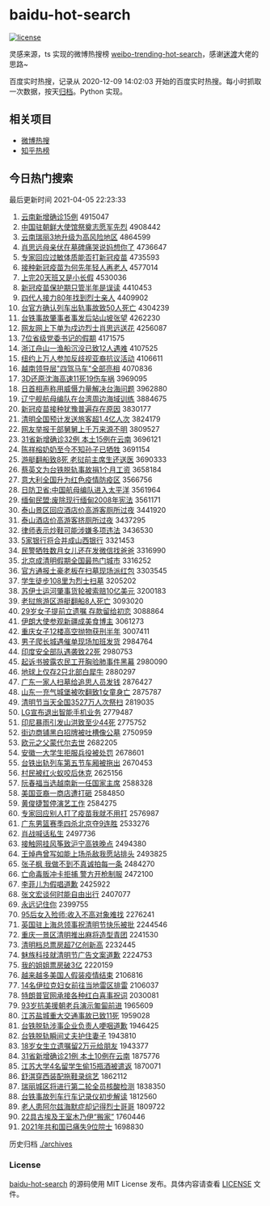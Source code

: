 # baidu-hot-search

[![license](https://img.shields.io/github/license/Arrackisarookie/baidu-hot-search)](https://github.com/Arrackisarookie/baidu-hot-search/blob/master/LICENSE)

灵感来源，ts 实现的微博热搜榜 [weibo-trending-hot-search](https://github.com/justjavac/weibo-trending-hot-search)，感谢[迷渡](https://github.com/justjavac)大佬的思路~

百度实时热搜，记录从 2020-12-09 14:02:03 开始的百度实时热搜。每小时抓取一次数据，按天[归档](./archives)。Python 实现。

## 相关项目
+ [微博热搜](https://github.com/Arrackisarookie/weibo-hot-search)
+ [知乎热榜](https://github.com/Arrackisarookie/zhihu-top-search)

## 今日热门搜索

<!-- Rank Begin -->

最后更新时间 2021-04-05 22:23:33

1. [云南新增确诊15例](http://www.baidu.com/baidu?cl=3&tn=SE_baiduhomet8_jmjb7mjw&rsv_dl=fyb_top&fr=top1000&wd=%D4%C6%C4%CF%D0%C2%D4%F6%C8%B7%D5%EF15%C0%FD) 4915047
1. [中国驻朝鲜大使馆祭奠志愿军先烈](http://www.baidu.com/baidu?cl=3&tn=SE_baiduhomet8_jmjb7mjw&rsv_dl=fyb_top&fr=top1000&wd=%D6%D0%B9%FA%D7%A4%B3%AF%CF%CA%B4%F3%CA%B9%B9%DD%BC%C0%B5%EC%D6%BE%D4%B8%BE%FC%CF%C8%C1%D2) 4908442
1. [云南瑞丽3地升级为高风险地区](http://www.baidu.com/baidu?cl=3&tn=SE_baiduhomet8_jmjb7mjw&rsv_dl=fyb_top&fr=top1000&wd=%D4%C6%C4%CF%C8%F0%C0%F63%B5%D8%C9%FD%BC%B6%CE%AA%B8%DF%B7%E7%CF%D5%B5%D8%C7%F8) 4864599
1. [肖思远母亲伏在墓碑痛哭说妈想你了](http://www.baidu.com/baidu?cl=3&tn=SE_baiduhomet8_jmjb7mjw&rsv_dl=fyb_top&fr=top1000&wd=%D0%A4%CB%BC%D4%B6%C4%B8%C7%D7%B7%FC%D4%DA%C4%B9%B1%AE%CD%B4%BF%DE%CB%B5%C2%E8%CF%EB%C4%E3%C1%CB) 4736647
1. [专家回应过敏体质能否打新冠疫苗](http://www.baidu.com/baidu?cl=3&tn=SE_baiduhomet8_jmjb7mjw&rsv_dl=fyb_top&fr=top1000&wd=%D7%A8%BC%D2%BB%D8%D3%A6%B9%FD%C3%F4%CC%E5%D6%CA%C4%DC%B7%F1%B4%F2%D0%C2%B9%DA%D2%DF%C3%E7) 4735593
1. [接种新冠疫苗为何先年轻人再老人](http://www.baidu.com/baidu?cl=3&tn=SE_baiduhomet8_jmjb7mjw&rsv_dl=fyb_top&fr=top1000&wd=%BD%D3%D6%D6%D0%C2%B9%DA%D2%DF%C3%E7%CE%AA%BA%CE%CF%C8%C4%EA%C7%E1%C8%CB%D4%D9%C0%CF%C8%CB) 4577014
1. [上完20天班又是小长假](http://www.baidu.com/baidu?cl=3&tn=SE_baiduhomet8_jmjb7mjw&rsv_dl=fyb_top&fr=top1000&wd=%C9%CF%CD%EA20%CC%EC%B0%E0%D3%D6%CA%C7%D0%A1%B3%A4%BC%D9) 4530036
1. [新冠疫苗保护期只管半年是误读](http://www.baidu.com/baidu?cl=3&tn=SE_baiduhomet8_jmjb7mjw&rsv_dl=fyb_top&fr=top1000&wd=%D0%C2%B9%DA%D2%DF%C3%E7%B1%A3%BB%A4%C6%DA%D6%BB%B9%DC%B0%EB%C4%EA%CA%C7%CE%F3%B6%C1) 4410453
1. [四代人接力80年找到烈士亲人](http://www.baidu.com/baidu?cl=3&tn=SE_baiduhomet8_jmjb7mjw&rsv_dl=fyb_top&fr=top1000&wd=%CB%C4%B4%FA%C8%CB%BD%D3%C1%A680%C4%EA%D5%D2%B5%BD%C1%D2%CA%BF%C7%D7%C8%CB) 4409902
1. [台官方确认列车出轨事故致50人死亡](http://www.baidu.com/baidu?cl=3&tn=SE_baiduhomet8_jmjb7mjw&rsv_dl=fyb_top&fr=top1000&wd=%CC%A8%B9%D9%B7%BD%C8%B7%C8%CF%C1%D0%B3%B5%B3%F6%B9%EC%CA%C2%B9%CA%D6%C250%C8%CB%CB%C0%CD%F6) 4304239
1. [台铁事故肇事者事发后站山坡张望](http://www.baidu.com/baidu?cl=3&tn=SE_baiduhomet8_jmjb7mjw&rsv_dl=fyb_top&fr=top1000&wd=%CC%A8%CC%FA%CA%C2%B9%CA%D5%D8%CA%C2%D5%DF%CA%C2%B7%A2%BA%F3%D5%BE%C9%BD%C6%C2%D5%C5%CD%FB) 4262230
1. [网友网上下单为戍边烈士肖思远送花](http://www.baidu.com/baidu?cl=3&tn=SE_baiduhomet8_jmjb7mjw&rsv_dl=fyb_top&fr=top1000&wd=%CD%F8%D3%D1%CD%F8%C9%CF%CF%C2%B5%A5%CE%AA%CA%F9%B1%DF%C1%D2%CA%BF%D0%A4%CB%BC%D4%B6%CB%CD%BB%A8) 4256087
1. [7位省级党委书记的假期](http://www.baidu.com/baidu?cl=3&tn=SE_baiduhomet8_jmjb7mjw&rsv_dl=fyb_top&fr=top1000&wd=7%CE%BB%CA%A1%BC%B6%B5%B3%CE%AF%CA%E9%BC%C7%B5%C4%BC%D9%C6%DA) 4171575
1. [浙江舟山一渔船沉没已致12人遇难](http://www.baidu.com/baidu?cl=3&tn=SE_baiduhomet8_jmjb7mjw&rsv_dl=fyb_top&fr=top1000&wd=%D5%E3%BD%AD%D6%DB%C9%BD%D2%BB%D3%E6%B4%AC%B3%C1%C3%BB%D2%D1%D6%C212%C8%CB%D3%F6%C4%D1) 4107525
1. [纽约上万人参加反歧视亚裔抗议活动](http://www.baidu.com/baidu?cl=3&tn=SE_baiduhomet8_jmjb7mjw&rsv_dl=fyb_top&fr=top1000&wd=%C5%A6%D4%BC%C9%CF%CD%F2%C8%CB%B2%CE%BC%D3%B7%B4%C6%E7%CA%D3%D1%C7%D2%E1%BF%B9%D2%E9%BB%EE%B6%AF) 4106611
1. [越南领导层"四驾马车"全部亮相](http://www.baidu.com/baidu?cl=3&tn=SE_baiduhomet8_jmjb7mjw&rsv_dl=fyb_top&fr=top1000&wd=%D4%BD%C4%CF%C1%EC%B5%BC%B2%E3%22%CB%C4%BC%DD%C2%ED%B3%B5%22%C8%AB%B2%BF%C1%C1%CF%E0) 4070836
1. [3D还原沈海高速11死19伤车祸](http://www.baidu.com/baidu?cl=3&tn=SE_baiduhomet8_jmjb7mjw&rsv_dl=fyb_top&fr=top1000&wd=3D%BB%B9%D4%AD%C9%F2%BA%A3%B8%DF%CB%D911%CB%C019%C9%CB%B3%B5%BB%F6) 3969095
1. [日首相声称用威慑力量解决台海问题](http://www.baidu.com/baidu?cl=3&tn=SE_baiduhomet8_jmjb7mjw&rsv_dl=fyb_top&fr=top1000&wd=%C8%D5%CA%D7%CF%E0%C9%F9%B3%C6%D3%C3%CD%FE%C9%E5%C1%A6%C1%BF%BD%E2%BE%F6%CC%A8%BA%A3%CE%CA%CC%E2) 3962880
1. [辽宁舰航母编队在台湾周边海域训练](http://www.baidu.com/baidu?cl=3&tn=SE_baiduhomet8_jmjb7mjw&rsv_dl=fyb_top&fr=top1000&wd=%C1%C9%C4%FE%BD%A2%BA%BD%C4%B8%B1%E0%B6%D3%D4%DA%CC%A8%CD%E5%D6%DC%B1%DF%BA%A3%D3%F2%D1%B5%C1%B7) 3884675
1. [新冠疫苗接种犹豫普遍存在原因](http://www.baidu.com/baidu?cl=3&tn=SE_baiduhomet8_jmjb7mjw&rsv_dl=fyb_top&fr=top1000&wd=%D0%C2%B9%DA%D2%DF%C3%E7%BD%D3%D6%D6%D3%CC%D4%A5%C6%D5%B1%E9%B4%E6%D4%DA%D4%AD%D2%F2) 3830177
1. [清明全国预计发送旅客超1.4亿人次](http://www.baidu.com/baidu?cl=3&tn=SE_baiduhomet8_jmjb7mjw&rsv_dl=fyb_top&fr=top1000&wd=%C7%E5%C3%F7%C8%AB%B9%FA%D4%A4%BC%C6%B7%A2%CB%CD%C2%C3%BF%CD%B3%AC1.4%D2%DA%C8%CB%B4%CE) 3824179
1. [网友举报干部舅舅上千万来源不明](http://www.baidu.com/baidu?cl=3&tn=SE_baiduhomet8_jmjb7mjw&rsv_dl=fyb_top&fr=top1000&wd=%CD%F8%D3%D1%BE%D9%B1%A8%B8%C9%B2%BF%BE%CB%BE%CB%C9%CF%C7%A7%CD%F2%C0%B4%D4%B4%B2%BB%C3%F7) 3809527
1. [31省新增确诊32例 本土15例在云南](http://www.baidu.com/baidu?cl=3&tn=SE_baiduhomet8_jmjb7mjw&rsv_dl=fyb_top&fr=top1000&wd=31%CA%A1%D0%C2%D4%F6%C8%B7%D5%EF32%C0%FD%20%B1%BE%CD%C115%C0%FD%D4%DA%D4%C6%C4%CF) 3696121
1. [陈祥榕奶奶至今不知孙子已牺牲](http://www.baidu.com/baidu?cl=3&tn=SE_baiduhomet8_jmjb7mjw&rsv_dl=fyb_top&fr=top1000&wd=%B3%C2%CF%E9%E9%C5%C4%CC%C4%CC%D6%C1%BD%F1%B2%BB%D6%AA%CB%EF%D7%D3%D2%D1%CE%FE%C9%FC) 3691154
1. [游艇翻船致8死 老挝前主席生还送医](http://www.baidu.com/baidu?cl=3&tn=SE_baiduhomet8_jmjb7mjw&rsv_dl=fyb_top&fr=top1000&wd=%D3%CE%CD%A7%B7%AD%B4%AC%D6%C28%CB%C0%20%C0%CF%CE%CE%C7%B0%D6%F7%CF%AF%C9%FA%BB%B9%CB%CD%D2%BD) 3690333
1. [蔡英文为台铁脱轨事故捐1个月工资](http://www.baidu.com/baidu?cl=3&tn=SE_baiduhomet8_jmjb7mjw&rsv_dl=fyb_top&fr=top1000&wd=%B2%CC%D3%A2%CE%C4%CE%AA%CC%A8%CC%FA%CD%D1%B9%EC%CA%C2%B9%CA%BE%E81%B8%F6%D4%C2%B9%A4%D7%CA) 3658184
1. [意大利全国升为红色疫情防疫区](http://www.baidu.com/baidu?cl=3&tn=SE_baiduhomet8_jmjb7mjw&rsv_dl=fyb_top&fr=top1000&wd=%D2%E2%B4%F3%C0%FB%C8%AB%B9%FA%C9%FD%CE%AA%BA%EC%C9%AB%D2%DF%C7%E9%B7%C0%D2%DF%C7%F8) 3566756
1. [日防卫省:中国航母编队进入太平洋](http://www.baidu.com/baidu?cl=3&tn=SE_baiduhomet8_jmjb7mjw&rsv_dl=fyb_top&fr=top1000&wd=%C8%D5%B7%C0%CE%C0%CA%A1%3A%D6%D0%B9%FA%BA%BD%C4%B8%B1%E0%B6%D3%BD%F8%C8%EB%CC%AB%C6%BD%D1%F3) 3561964
1. [缅甸民盟:废除现行缅甸2008年宪法](http://www.baidu.com/baidu?cl=3&tn=SE_baiduhomet8_jmjb7mjw&rsv_dl=fyb_top&fr=top1000&wd=%C3%E5%B5%E9%C3%F1%C3%CB%3A%B7%CF%B3%FD%CF%D6%D0%D0%C3%E5%B5%E92008%C4%EA%CF%DC%B7%A8) 3561171
1. [泰山景区回应酒店价高游客厕所过夜](http://www.baidu.com/baidu?cl=3&tn=SE_baiduhomet8_jmjb7mjw&rsv_dl=fyb_top&fr=top1000&wd=%CC%A9%C9%BD%BE%B0%C7%F8%BB%D8%D3%A6%BE%C6%B5%EA%BC%DB%B8%DF%D3%CE%BF%CD%B2%DE%CB%F9%B9%FD%D2%B9) 3441920
1. [泰山酒店价高游客挤厕所过夜](http://www.baidu.com/baidu?cl=3&tn=SE_baiduhomet8_jmjb7mjw&rsv_dl=fyb_top&fr=top1000&wd=%CC%A9%C9%BD%BE%C6%B5%EA%BC%DB%B8%DF%D3%CE%BF%CD%BC%B7%B2%DE%CB%F9%B9%FD%D2%B9) 3437295
1. [律师表示炒鞋可能涉嫌多项违法](http://www.baidu.com/baidu?cl=3&tn=SE_baiduhomet8_jmjb7mjw&rsv_dl=fyb_top&fr=top1000&wd=%C2%C9%CA%A6%B1%ED%CA%BE%B3%B4%D0%AC%BF%C9%C4%DC%C9%E6%CF%D3%B6%E0%CF%EE%CE%A5%B7%A8) 3436530
1. [5家银行将合并成山西银行](http://www.baidu.com/baidu?cl=3&tn=SE_baiduhomet8_jmjb7mjw&rsv_dl=fyb_top&fr=top1000&wd=5%BC%D2%D2%F8%D0%D0%BD%AB%BA%CF%B2%A2%B3%C9%C9%BD%CE%F7%D2%F8%D0%D0) 3321453
1. [民警牺牲数月女儿还在发微信找爸爸](http://www.baidu.com/baidu?cl=3&tn=SE_baiduhomet8_jmjb7mjw&rsv_dl=fyb_top&fr=top1000&wd=%C3%F1%BE%AF%CE%FE%C9%FC%CA%FD%D4%C2%C5%AE%B6%F9%BB%B9%D4%DA%B7%A2%CE%A2%D0%C5%D5%D2%B0%D6%B0%D6) 3316990
1. [北京成清明假期全国最热门城市](http://www.baidu.com/baidu?cl=3&tn=SE_baiduhomet8_jmjb7mjw&rsv_dl=fyb_top&fr=top1000&wd=%B1%B1%BE%A9%B3%C9%C7%E5%C3%F7%BC%D9%C6%DA%C8%AB%B9%FA%D7%EE%C8%C8%C3%C5%B3%C7%CA%D0) 3316252
1. [官方通报土豪老板在扫墓现场派红包](http://www.baidu.com/baidu?cl=3&tn=SE_baiduhomet8_jmjb7mjw&rsv_dl=fyb_top&fr=top1000&wd=%B9%D9%B7%BD%CD%A8%B1%A8%CD%C1%BA%C0%C0%CF%B0%E5%D4%DA%C9%A8%C4%B9%CF%D6%B3%A1%C5%C9%BA%EC%B0%FC) 3303545
1. [学生徒步108里为烈士扫墓](http://www.baidu.com/baidu?cl=3&tn=SE_baiduhomet8_jmjb7mjw&rsv_dl=fyb_top&fr=top1000&wd=%D1%A7%C9%FA%CD%BD%B2%BD108%C0%EF%CE%AA%C1%D2%CA%BF%C9%A8%C4%B9) 3205202
1. [苏伊士运河肇事货轮被索赔10亿美元](http://www.baidu.com/baidu?cl=3&tn=SE_baiduhomet8_jmjb7mjw&rsv_dl=fyb_top&fr=top1000&wd=%CB%D5%D2%C1%CA%BF%D4%CB%BA%D3%D5%D8%CA%C2%BB%F5%C2%D6%B1%BB%CB%F7%C5%E210%D2%DA%C3%C0%D4%AA) 3200183
1. [老挝旅游区游艇翻船8人死亡](http://www.baidu.com/baidu?cl=3&tn=SE_baiduhomet8_jmjb7mjw&rsv_dl=fyb_top&fr=top1000&wd=%C0%CF%CE%CE%C2%C3%D3%CE%C7%F8%D3%CE%CD%A7%B7%AD%B4%AC8%C8%CB%CB%C0%CD%F6) 3093020
1. [29岁女子提前立遗嘱 存款留给初恋](http://www.baidu.com/baidu?cl=3&tn=SE_baiduhomet8_jmjb7mjw&rsv_dl=fyb_top&fr=top1000&wd=29%CB%EA%C5%AE%D7%D3%CC%E1%C7%B0%C1%A2%D2%C5%D6%F6%20%B4%E6%BF%EE%C1%F4%B8%F8%B3%F5%C1%B5) 3088864
1. [伊朗大使参观新疆成美食博主](http://www.baidu.com/baidu?cl=3&tn=SE_baiduhomet8_jmjb7mjw&rsv_dl=fyb_top&fr=top1000&wd=%D2%C1%C0%CA%B4%F3%CA%B9%B2%CE%B9%DB%D0%C2%BD%AE%B3%C9%C3%C0%CA%B3%B2%A9%D6%F7) 3061273
1. [重庆女子12楼高空抛物获刑半年](http://www.baidu.com/baidu?cl=3&tn=SE_baiduhomet8_jmjb7mjw&rsv_dl=fyb_top&fr=top1000&wd=%D6%D8%C7%EC%C5%AE%D7%D312%C2%A5%B8%DF%BF%D5%C5%D7%CE%EF%BB%F1%D0%CC%B0%EB%C4%EA) 3007411
1. [男子爬长城遇催单现场加班发货](http://www.baidu.com/baidu?cl=3&tn=SE_baiduhomet8_jmjb7mjw&rsv_dl=fyb_top&fr=top1000&wd=%C4%D0%D7%D3%C5%C0%B3%A4%B3%C7%D3%F6%B4%DF%B5%A5%CF%D6%B3%A1%BC%D3%B0%E0%B7%A2%BB%F5) 2984764
1. [印度安全部队遇袭致22死](http://www.baidu.com/baidu?cl=3&tn=SE_baiduhomet8_jmjb7mjw&rsv_dl=fyb_top&fr=top1000&wd=%D3%A1%B6%C8%B0%B2%C8%AB%B2%BF%B6%D3%D3%F6%CF%AE%D6%C222%CB%C0) 2980753
1. [起诉书披露农民工开胸验肺事件黑幕](http://www.baidu.com/baidu?cl=3&tn=SE_baiduhomet8_jmjb7mjw&rsv_dl=fyb_top&fr=top1000&wd=%C6%F0%CB%DF%CA%E9%C5%FB%C2%B6%C5%A9%C3%F1%B9%A4%BF%AA%D0%D8%D1%E9%B7%CE%CA%C2%BC%FE%BA%DA%C4%BB) 2980090
1. [地球上仅存2只北部白犀牛](http://www.baidu.com/baidu?cl=3&tn=SE_baiduhomet8_jmjb7mjw&rsv_dl=fyb_top&fr=top1000&wd=%B5%D8%C7%F2%C9%CF%BD%F6%B4%E62%D6%BB%B1%B1%B2%BF%B0%D7%CF%AC%C5%A3) 2880297
1. [广东一家人扫墓给追思人员发钱](http://www.baidu.com/baidu?cl=3&tn=SE_baiduhomet8_jmjb7mjw&rsv_dl=fyb_top&fr=top1000&wd=%B9%E3%B6%AB%D2%BB%BC%D2%C8%CB%C9%A8%C4%B9%B8%F8%D7%B7%CB%BC%C8%CB%D4%B1%B7%A2%C7%AE) 2876427
1. [山东一充气城堡被吹翻致1女童身亡](http://www.baidu.com/baidu?cl=3&tn=SE_baiduhomet8_jmjb7mjw&rsv_dl=fyb_top&fr=top1000&wd=%C9%BD%B6%AB%D2%BB%B3%E4%C6%F8%B3%C7%B1%A4%B1%BB%B4%B5%B7%AD%D6%C21%C5%AE%CD%AF%C9%ED%CD%F6) 2875787
1. [清明节当天全国3527万人次祭扫](http://www.baidu.com/baidu?cl=3&tn=SE_baiduhomet8_jmjb7mjw&rsv_dl=fyb_top&fr=top1000&wd=%C7%E5%C3%F7%BD%DA%B5%B1%CC%EC%C8%AB%B9%FA3527%CD%F2%C8%CB%B4%CE%BC%C0%C9%A8) 2819035
1. [LG宣布退出智能手机业务](http://www.baidu.com/baidu?cl=3&tn=SE_baiduhomet8_jmjb7mjw&rsv_dl=fyb_top&fr=top1000&wd=LG%D0%FB%B2%BC%CD%CB%B3%F6%D6%C7%C4%DC%CA%D6%BB%FA%D2%B5%CE%F1) 2779487
1. [印尼暴雨引发山洪致至少44死](http://www.baidu.com/baidu?cl=3&tn=SE_baiduhomet8_jmjb7mjw&rsv_dl=fyb_top&fr=top1000&wd=%D3%A1%C4%E1%B1%A9%D3%EA%D2%FD%B7%A2%C9%BD%BA%E9%D6%C2%D6%C1%C9%D944%CB%C0) 2775752
1. [街边商铺黑白招牌被吐槽像公墓](http://www.baidu.com/baidu?cl=3&tn=SE_baiduhomet8_jmjb7mjw&rsv_dl=fyb_top&fr=top1000&wd=%BD%D6%B1%DF%C9%CC%C6%CC%BA%DA%B0%D7%D5%D0%C5%C6%B1%BB%CD%C2%B2%DB%CF%F1%B9%AB%C4%B9) 2750959
1. [欧元之父蒙代尔去世](http://www.baidu.com/baidu?cl=3&tn=SE_baiduhomet8_jmjb7mjw&rsv_dl=fyb_top&fr=top1000&wd=%C5%B7%D4%AA%D6%AE%B8%B8%C3%C9%B4%FA%B6%FB%C8%A5%CA%C0) 2682205
1. [安徽一大学生拒服兵役被处罚](http://www.baidu.com/baidu?cl=3&tn=SE_baiduhomet8_jmjb7mjw&rsv_dl=fyb_top&fr=top1000&wd=%B0%B2%BB%D5%D2%BB%B4%F3%D1%A7%C9%FA%BE%DC%B7%FE%B1%F8%D2%DB%B1%BB%B4%A6%B7%A3) 2678601
1. [台铁出轨列车第五节车厢被拖出](http://www.baidu.com/baidu?cl=3&tn=SE_baiduhomet8_jmjb7mjw&rsv_dl=fyb_top&fr=top1000&wd=%CC%A8%CC%FA%B3%F6%B9%EC%C1%D0%B3%B5%B5%DA%CE%E5%BD%DA%B3%B5%CF%E1%B1%BB%CD%CF%B3%F6) 2670453
1. [村民被红火蚁咬后休克](http://www.baidu.com/baidu?cl=3&tn=SE_baiduhomet8_jmjb7mjw&rsv_dl=fyb_top&fr=top1000&wd=%B4%E5%C3%F1%B1%BB%BA%EC%BB%F0%D2%CF%D2%A7%BA%F3%D0%DD%BF%CB) 2625156
1. [阮春福当选越南新一任国家主席](http://www.baidu.com/baidu?cl=3&tn=SE_baiduhomet8_jmjb7mjw&rsv_dl=fyb_top&fr=top1000&wd=%C8%EE%B4%BA%B8%A3%B5%B1%D1%A1%D4%BD%C4%CF%D0%C2%D2%BB%C8%CE%B9%FA%BC%D2%D6%F7%CF%AF) 2588328
1. [美国亚裔一商店遭打砸](http://www.baidu.com/baidu?cl=3&tn=SE_baiduhomet8_jmjb7mjw&rsv_dl=fyb_top&fr=top1000&wd=%C3%C0%B9%FA%D1%C7%D2%E1%D2%BB%C9%CC%B5%EA%D4%E2%B4%F2%D4%D2) 2584850
1. [黄俊捷暂停演艺工作](http://www.baidu.com/baidu?cl=3&tn=SE_baiduhomet8_jmjb7mjw&rsv_dl=fyb_top&fr=top1000&wd=%BB%C6%BF%A1%BD%DD%D4%DD%CD%A3%D1%DD%D2%D5%B9%A4%D7%F7) 2584275
1. [专家回应别人打了疫苗我就不用打](http://www.baidu.com/baidu?cl=3&tn=SE_baiduhomet8_jmjb7mjw&rsv_dl=fyb_top&fr=top1000&wd=%D7%A8%BC%D2%BB%D8%D3%A6%B1%F0%C8%CB%B4%F2%C1%CB%D2%DF%C3%E7%CE%D2%BE%CD%B2%BB%D3%C3%B4%F2) 2576987
1. [广东男篮赛季四杀北京夺9连胜](http://www.baidu.com/baidu?cl=3&tn=SE_baiduhomet8_jmjb7mjw&rsv_dl=fyb_top&fr=top1000&wd=%B9%E3%B6%AB%C4%D0%C0%BA%C8%FC%BC%BE%CB%C4%C9%B1%B1%B1%BE%A9%B6%E19%C1%AC%CA%A4) 2533276
1. [肖战喊话私生](http://www.baidu.com/baidu?cl=3&tn=SE_baiduhomet8_jmjb7mjw&rsv_dl=fyb_top&fr=top1000&wd=%D0%A4%D5%BD%BA%B0%BB%B0%CB%BD%C9%FA) 2497736
1. [接触网挂风筝致沪宁高铁晚点](http://www.baidu.com/baidu?cl=3&tn=SE_baiduhomet8_jmjb7mjw&rsv_dl=fyb_top&fr=top1000&wd=%BD%D3%B4%A5%CD%F8%B9%D2%B7%E7%F3%DD%D6%C2%BB%A6%C4%FE%B8%DF%CC%FA%CD%ED%B5%E3) 2494380
1. [王焯冉曾写如能上场杀敌我愿站排头](http://www.baidu.com/baidu?cl=3&tn=SE_baiduhomet8_jmjb7mjw&rsv_dl=fyb_top&fr=top1000&wd=%CD%F5%EC%CC%C8%BD%D4%F8%D0%B4%C8%E7%C4%DC%C9%CF%B3%A1%C9%B1%B5%D0%CE%D2%D4%B8%D5%BE%C5%C5%CD%B7) 2493825
1. [张子枫 我做不到不真诚拍每一条](http://www.baidu.com/baidu?cl=3&tn=SE_baiduhomet8_jmjb7mjw&rsv_dl=fyb_top&fr=top1000&wd=%D5%C5%D7%D3%B7%E3%20%CE%D2%D7%F6%B2%BB%B5%BD%B2%BB%D5%E6%B3%CF%C5%C4%C3%BF%D2%BB%CC%F5) 2484270
1. [亡命毒贩冲卡拒捕 警方开枪制服](http://www.baidu.com/baidu?cl=3&tn=SE_baiduhomet8_jmjb7mjw&rsv_dl=fyb_top&fr=top1000&wd=%CD%F6%C3%FC%B6%BE%B7%B7%B3%E5%BF%A8%BE%DC%B2%B6%20%BE%AF%B7%BD%BF%AA%C7%B9%D6%C6%B7%FE) 2472100
1. [李菲儿为假唱道歉](http://www.baidu.com/baidu?cl=3&tn=SE_baiduhomet8_jmjb7mjw&rsv_dl=fyb_top&fr=top1000&wd=%C0%EE%B7%C6%B6%F9%CE%AA%BC%D9%B3%AA%B5%C0%C7%B8) 2425922
1. [张文宏谈何时能自由出行](http://www.baidu.com/baidu?cl=3&tn=SE_baiduhomet8_jmjb7mjw&rsv_dl=fyb_top&fr=top1000&wd=%D5%C5%CE%C4%BA%EA%CC%B8%BA%CE%CA%B1%C4%DC%D7%D4%D3%C9%B3%F6%D0%D0) 2407077
1. [永远记住你](http://www.baidu.com/baidu?cl=3&tn=SE_baiduhomet8_jmjb7mjw&rsv_dl=fyb_top&fr=top1000&wd=%D3%C0%D4%B6%BC%C7%D7%A1%C4%E3) 2399755
1. [95后女入殓师:收入不高对象难找](http://www.baidu.com/baidu?cl=3&tn=SE_baiduhomet8_jmjb7mjw&rsv_dl=fyb_top&fr=top1000&wd=95%BA%F3%C5%AE%C8%EB%E9%E7%CA%A6%3A%CA%D5%C8%EB%B2%BB%B8%DF%B6%D4%CF%F3%C4%D1%D5%D2) 2276241
1. [英国驻上海总领事祝清明节快乐被批](http://www.baidu.com/baidu?cl=3&tn=SE_baiduhomet8_jmjb7mjw&rsv_dl=fyb_top&fr=top1000&wd=%D3%A2%B9%FA%D7%A4%C9%CF%BA%A3%D7%DC%C1%EC%CA%C2%D7%A3%C7%E5%C3%F7%BD%DA%BF%EC%C0%D6%B1%BB%C5%FA) 2244546
1. [重庆一景区清明推出麻将造型青团](http://www.baidu.com/baidu?cl=3&tn=SE_baiduhomet8_jmjb7mjw&rsv_dl=fyb_top&fr=top1000&wd=%D6%D8%C7%EC%D2%BB%BE%B0%C7%F8%C7%E5%C3%F7%CD%C6%B3%F6%C2%E9%BD%AB%D4%EC%D0%CD%C7%E0%CD%C5) 2241530
1. [清明档总票房超7亿创新高](http://www.baidu.com/baidu?cl=3&tn=SE_baiduhomet8_jmjb7mjw&rsv_dl=fyb_top&fr=top1000&wd=%C7%E5%C3%F7%B5%B5%D7%DC%C6%B1%B7%BF%B3%AC7%D2%DA%B4%B4%D0%C2%B8%DF) 2232445
1. [魅族科技就清明节广告文案道歉](http://www.baidu.com/baidu?cl=3&tn=SE_baiduhomet8_jmjb7mjw&rsv_dl=fyb_top&fr=top1000&wd=%F7%C8%D7%E5%BF%C6%BC%BC%BE%CD%C7%E5%C3%F7%BD%DA%B9%E3%B8%E6%CE%C4%B0%B8%B5%C0%C7%B8) 2224753
1. [我的姐姐票房破3亿](http://www.baidu.com/baidu?cl=3&tn=SE_baiduhomet8_jmjb7mjw&rsv_dl=fyb_top&fr=top1000&wd=%CE%D2%B5%C4%BD%E3%BD%E3%C6%B1%B7%BF%C6%C63%D2%DA) 2220159
1. [越来越多美国人假装疫情结束](http://www.baidu.com/baidu?cl=3&tn=SE_baiduhomet8_jmjb7mjw&rsv_dl=fyb_top&fr=top1000&wd=%D4%BD%C0%B4%D4%BD%B6%E0%C3%C0%B9%FA%C8%CB%BC%D9%D7%B0%D2%DF%C7%E9%BD%E1%CA%F8) 2106816
1. [14名伊拉克妇女前往当地雷区排雷](http://www.baidu.com/baidu?cl=3&tn=SE_baiduhomet8_jmjb7mjw&rsv_dl=fyb_top&fr=top1000&wd=14%C3%FB%D2%C1%C0%AD%BF%CB%B8%BE%C5%AE%C7%B0%CD%F9%B5%B1%B5%D8%C0%D7%C7%F8%C5%C5%C0%D7) 2106037
1. [特朗普官网承接各种红白喜事祝词](http://www.baidu.com/baidu?cl=3&tn=SE_baiduhomet8_jmjb7mjw&rsv_dl=fyb_top&fr=top1000&wd=%CC%D8%C0%CA%C6%D5%B9%D9%CD%F8%B3%D0%BD%D3%B8%F7%D6%D6%BA%EC%B0%D7%CF%B2%CA%C2%D7%A3%B4%CA) 2030081
1. [93岁抗美援朝老兵演示匍匐前进](http://www.baidu.com/baidu?cl=3&tn=SE_baiduhomet8_jmjb7mjw&rsv_dl=fyb_top&fr=top1000&wd=93%CB%EA%BF%B9%C3%C0%D4%AE%B3%AF%C0%CF%B1%F8%D1%DD%CA%BE%D9%E9%D9%EB%C7%B0%BD%F8) 1965609
1. [江苏盐城重大交通事故已致11死](http://www.baidu.com/baidu?cl=3&tn=SE_baiduhomet8_jmjb7mjw&rsv_dl=fyb_top&fr=top1000&wd=%BD%AD%CB%D5%D1%CE%B3%C7%D6%D8%B4%F3%BD%BB%CD%A8%CA%C2%B9%CA%D2%D1%D6%C211%CB%C0) 1959028
1. [台铁脱轨涉事企业负责人哽咽道歉](http://www.baidu.com/baidu?cl=3&tn=SE_baiduhomet8_jmjb7mjw&rsv_dl=fyb_top&fr=top1000&wd=%CC%A8%CC%FA%CD%D1%B9%EC%C9%E6%CA%C2%C6%F3%D2%B5%B8%BA%D4%F0%C8%CB%DF%EC%D1%CA%B5%C0%C7%B8) 1946425
1. [台铁脱轨瞬间丈夫护住妻子](http://www.baidu.com/baidu?cl=3&tn=SE_baiduhomet8_jmjb7mjw&rsv_dl=fyb_top&fr=top1000&wd=%CC%A8%CC%FA%CD%D1%B9%EC%CB%B2%BC%E4%D5%C9%B7%F2%BB%A4%D7%A1%C6%DE%D7%D3) 1943810
1. [18岁女生立遗嘱留2万元给朋友](http://www.baidu.com/baidu?cl=3&tn=SE_baiduhomet8_jmjb7mjw&rsv_dl=fyb_top&fr=top1000&wd=18%CB%EA%C5%AE%C9%FA%C1%A2%D2%C5%D6%F6%C1%F42%CD%F2%D4%AA%B8%F8%C5%F3%D3%D1) 1943377
1. [31省新增确诊21例 本土10例在云南](http://www.baidu.com/baidu?cl=3&tn=SE_baiduhomet8_jmjb7mjw&rsv_dl=fyb_top&fr=top1000&wd=31%CA%A1%D0%C2%D4%F6%C8%B7%D5%EF21%C0%FD%20%B1%BE%CD%C110%C0%FD%D4%DA%D4%C6%C4%CF) 1875776
1. [江苏大学4名留学生偷15瓶酒被遣返](http://www.baidu.com/baidu?cl=3&tn=SE_baiduhomet8_jmjb7mjw&rsv_dl=fyb_top&fr=top1000&wd=%BD%AD%CB%D5%B4%F3%D1%A74%C3%FB%C1%F4%D1%A7%C9%FA%CD%B515%C6%BF%BE%C6%B1%BB%C7%B2%B7%B5) 1870071
1. [舒淇穿西装配拖鞋录综艺](http://www.baidu.com/baidu?cl=3&tn=SE_baiduhomet8_jmjb7mjw&rsv_dl=fyb_top&fr=top1000&wd=%CA%E6%E4%BF%B4%A9%CE%F7%D7%B0%C5%E4%CD%CF%D0%AC%C2%BC%D7%DB%D2%D5) 1862112
1. [瑞丽城区将进行第二轮全员核酸检测](http://www.baidu.com/baidu?cl=3&tn=SE_baiduhomet8_jmjb7mjw&rsv_dl=fyb_top&fr=top1000&wd=%C8%F0%C0%F6%B3%C7%C7%F8%BD%AB%BD%F8%D0%D0%B5%DA%B6%FE%C2%D6%C8%AB%D4%B1%BA%CB%CB%E1%BC%EC%B2%E2) 1838350
1. [台铁事故列车行车记录仪初步解读](http://www.baidu.com/baidu?cl=3&tn=SE_baiduhomet8_jmjb7mjw&rsv_dl=fyb_top&fr=top1000&wd=%CC%A8%CC%FA%CA%C2%B9%CA%C1%D0%B3%B5%D0%D0%B3%B5%BC%C7%C2%BC%D2%C7%B3%F5%B2%BD%BD%E2%B6%C1) 1812560
1. [老人患阿尔兹海默症却记得烈士哥哥](http://www.baidu.com/baidu?cl=3&tn=SE_baiduhomet8_jmjb7mjw&rsv_dl=fyb_top&fr=top1000&wd=%C0%CF%C8%CB%BB%BC%B0%A2%B6%FB%D7%C8%BA%A3%C4%AC%D6%A2%C8%B4%BC%C7%B5%C3%C1%D2%CA%BF%B8%E7%B8%E7) 1809722
1. [22具古埃及王室木乃伊“搬家”](http://www.baidu.com/baidu?cl=3&tn=SE_baiduhomet8_jmjb7mjw&rsv_dl=fyb_top&fr=top1000&wd=22%BE%DF%B9%C5%B0%A3%BC%B0%CD%F5%CA%D2%C4%BE%C4%CB%D2%C1%A1%B0%B0%E1%BC%D2%A1%B1) 1760446
1. [2021年共和国已痛失9位院士](http://www.baidu.com/baidu?cl=3&tn=SE_baiduhomet8_jmjb7mjw&rsv_dl=fyb_top&fr=top1000&wd=2021%C4%EA%B9%B2%BA%CD%B9%FA%D2%D1%CD%B4%CA%A79%CE%BB%D4%BA%CA%BF) 1698830
<!-- Rank End -->

历史归档 [./archives](./archives)

### License

[baidu-hot-search](https://github.com/Arrackisarookie/baidu-hot-search) 的源码使用 MIT License 发布。具体内容请查看 [LICENSE](./LICENSE) 文件。
